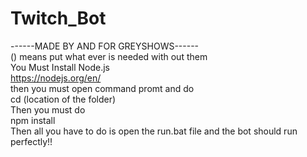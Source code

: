 # Twitch_Bot

------MADE BY AND FOR GREYSHOWS------                                                                                                          
() means put what ever is needed with out them                                                                                                          
You Must Install Node.js                                                                                                          
https://nodejs.org/en/                                                                                                          
then you must open command promt and do                                                                                                          
cd (location of the folder)                                                                                                          
Then you must do                                                                                                          
npm install                                                                                                          
Then  all you have to do is open the run.bat file and the bot should run perfectly!!                                                                                                          
